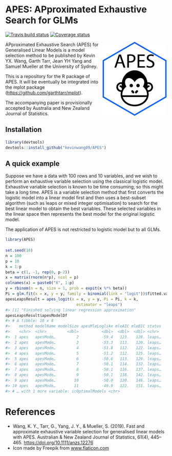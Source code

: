 
<!-- README.md is generated from README.Rmd. Please edit that file -->

# APES: APproximated Exhaustive Search for GLMs

[![Travis build
status](https://travis-ci.org/kevinwang09/APES.svg?branch=master)](https://travis-ci.org/kevinwang09/APES)
[![Coverage
status](https://codecov.io/gh/kevinwang09/APES/branch/master/graph/badge.svg)](https://codecov.io/github/kevinwang09/APES?branch=master)

<img src="inst/APES_logo.png" align="right" width="200" />

APproximated Exhaustive Search (APES) for Generalised Linear Models is a
model selection method to be published by Kevin YX. Wang, Garth Tarr,
Jean YH Yang and Samuel Mueller at the University of Sydney.

This is a repository for the R package of APES. It will be eventually be
integrated into the mplot package
(<https://github.com/garthtarr/mplot>).

The accompanying paper is provisionally accepted by Australia and New
Zealand Journal of Statistics.

## Installation

``` r
library(devtools)
devtools::install_github("kevinwang09/APES")
```

## A quick example

Suppose we have a data with 100 rows and 10 variables, and we wish to
perform an exhaustive variable selection using the classical logistic
model. Exhaustive variable selection is known to be time consuming, so
this might take a long time. APES is a variable selection method that
first converts the logistic model into a linear model first and then
uses a best-subset algorithm (such as leaps or mixed integer
optimisation) to search for the best linear model to obtain the best
variables. These selected variables in the linear space then represents
the best model for the original logistic model.

The application of APES is not restricted to logistic model but to all
GLMs.

``` r
library(APES)

set.seed(10)
n = 100
p = 10
k = 1:p
beta = c(1, -1, rep(0, p-2))
x = matrix(rnorm(n*p), ncol = p)
colnames(x) = paste0("X", 1:p)
y = rbinom(n = n, size = 1, prob = expit(x %*% beta))
Pi = glm.fit(x = x, y = y, family = binomial(link = "logit"))$fitted.values
apesLeapsResult = apes_logit(x = x, y = y, Pi = Pi, k = k,
                               estimator = "leaps")
#> [1] "Finished solving linear regression approximation"
apesLeapsResult$apesModelDf
#> # A tibble: 10 x 8
#>    method modelName modelSize apesMleLoglike mleAIC mleBIC status
#>    <chr>  <chr>         <dbl>          <dbl>  <dbl>  <dbl> <chr> 
#>  1 apes   apesMode…         2          -59.4   123.   128. leaps…
#>  2 apes   apesMode…         3          -53.3   113.   120. leaps…
#>  3 apes   apesMode…         4          -51.8   112.   122. leaps…
#>  4 apes   apesMode…         5          -51.2   112.   125. leaps…
#>  5 apes   apesMode…         6          -50.6   113.   129. leaps…
#>  6 apes   apesMode…         7          -50.1   114.   132. leaps…
#>  7 apes   apesMode…         8          -50.1   116.   137. leaps…
#>  8 apes   apesMode…         9          -50.1   118.   142. leaps…
#>  9 apes   apesMode…        10          -50.0   120.   146. leaps…
#> 10 apes   apesMode…        11          -49.9   122.   151. leaps…
#> # … with 1 more variable: icOptimalModels <chr>
```

# References

  - Wang, K. Y., Tarr, G., Yang, J. Y., & Mueller, S. (2019). Fast and
    approximate exhaustive variable selection for generalised linear
    models with APES. Australian & New Zealand Journal of Statistics,
    61(4), 445–465. <https://doi.org/10.1111/anzs.12276>
  - Icon made by Freepik from www.flaticon.com

